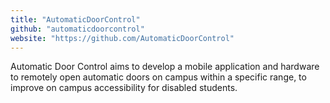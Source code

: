 ```yaml
---
title: "AutomaticDoorControl"
github: "automaticdoorcontrol"
website: "https://github.com/AutomaticDoorControl"
---
```


Automatic Door Control aims to develop a mobile application and hardware to remotely open automatic doors on campus within a specific range, to improve on campus accessibility for disabled students.
